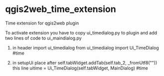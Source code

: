 # qgis2web_time_extension
Time extension for qgis2web plugin

To activate extension you have to copy ui_timedialog.py to plugin
and add two lines of code to ui_maindialog.py

1. in header import ui_timedialog
from ui_timedialog import Ui_TimeDialog #time

2. in setupUi place after 
self.tabWidget.addTab(self.tab_2, _fromUtf8(""))
this line
uitime = Ui_TimeDialog(self.tabWidget, MainDialog) #time
